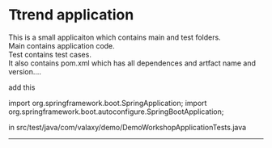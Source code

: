 # Ttrend application

This is a small applicaiton which contains main and test folders.  
Main contains application code.  
Test contains test cases.  
It also contains pom.xml which has all dependences and artfact name and version....

add this 


import org.springframework.boot.SpringApplication;
import org.springframework.boot.autoconfigure.SpringBootApplication;

in src/test/java/com/valaxy/demo/DemoWorkshopApplicationTests.java

-----------------------------------------------------------------
